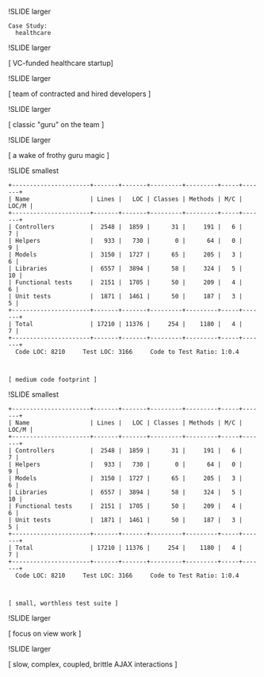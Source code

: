 
!SLIDE larger

	Case Study:  
	  healthcare

!SLIDE larger

[ VC-funded healthcare startup]

!SLIDE  larger

[ team of contracted and hired developers ]


!SLIDE  larger

[ classic "guru" on the team ]

!SLIDE larger

[ a wake of frothy guru magic ]


!SLIDE  smallest

    +----------------------+-------+-------+---------+---------+-----+-------+
    | Name                 | Lines |   LOC | Classes | Methods | M/C | LOC/M |
    +----------------------+-------+-------+---------+---------+-----+-------+
    | Controllers          |  2548 |  1859 |      31 |     191 |   6 |     7 |
    | Helpers              |   933 |   730 |       0 |      64 |   0 |     9 |
    | Models               |  3150 |  1727 |      65 |     205 |   3 |     6 |
    | Libraries            |  6557 |  3894 |      58 |     324 |   5 |    10 |
    | Functional tests     |  2151 |  1705 |      50 |     209 |   4 |     6 |
    | Unit tests           |  1871 |  1461 |      50 |     187 |   3 |     5 |
    +----------------------+-------+-------+---------+---------+-----+-------+
    | Total                | 17210 | 11376 |     254 |    1180 |   4 |     7 |
    +----------------------+-------+-------+---------+---------+-----+-------+
      Code LOC: 8210     Test LOC: 3166     Code to Test Ratio: 1:0.4



    [ medium code footprint ]


!SLIDE  smallest

    +----------------------+-------+-------+---------+---------+-----+-------+
    | Name                 | Lines |   LOC | Classes | Methods | M/C | LOC/M |
    +----------------------+-------+-------+---------+---------+-----+-------+
    | Controllers          |  2548 |  1859 |      31 |     191 |   6 |     7 |
    | Helpers              |   933 |   730 |       0 |      64 |   0 |     9 |
    | Models               |  3150 |  1727 |      65 |     205 |   3 |     6 |
    | Libraries            |  6557 |  3894 |      58 |     324 |   5 |    10 |
    | Functional tests     |  2151 |  1705 |      50 |     209 |   4 |     6 |
    | Unit tests           |  1871 |  1461 |      50 |     187 |   3 |     5 |
    +----------------------+-------+-------+---------+---------+-----+-------+
    | Total                | 17210 | 11376 |     254 |    1180 |   4 |     7 |
    +----------------------+-------+-------+---------+---------+-----+-------+
      Code LOC: 8210     Test LOC: 3166     Code to Test Ratio: 1:0.4



    [ small, worthless test suite ]

!SLIDE  larger

[ focus on view work ]

!SLIDE larger

[ slow, complex, coupled, brittle AJAX interactions ]

